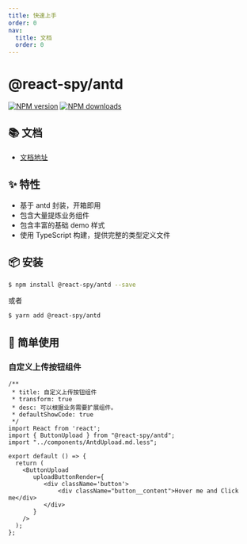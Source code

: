 ```yaml
---
title: 快速上手
order: 0
nav:
  title: 文档
  order: 0
---
```


# @react-spy/antd

[![NPM version](https://img.shields.io/npm/v/@react-spy/antd.svg?style=flat)](https://npmjs.org/package/@react-spy/antd)
[![NPM downloads](http://img.shields.io/npm/dm/@react-spy/antd.svg?style=flat)](https://npmjs.org/package/@react-spy/antd)

## 📚 文档

- [文档地址](https://antd-react-spy.vercel.app/)

## ✨ 特性

- 基于 antd 封装，开箱即用
- 包含大量提炼业务组件
- 包含丰富的基础 demo 样式
- 使用 TypeScript 构建，提供完整的类型定义文件

## 📦 安装

```bash
$ npm install @react-spy/antd --save
```
或者
```bash
$ yarn add @react-spy/antd
```

## 🔨 简单使用

### 自定义上传按钮组件

```tsx
/**
 * title: 自定义上传按钮组件
 * transform: true
 * desc: 可以根据业务需要扩展组件。
 * defaultShowCode: true
 */
import React from 'react';
import { ButtonUpload } from "@react-spy/antd";
import "../components/AntdUpload.md.less";

export default () => {
  return (
    <ButtonUpload
       uploadButtonRender={
          <div className='button'>
              <div className="button__content">Hover me and Click me</div>
          </div>
       }
    />
  );
};
```
